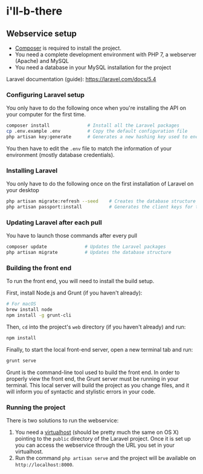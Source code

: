 # i'll-b-there

## Webservice setup

 - [Composer](https://getcomposer.org/download/) is required to install the project.
 - You need a complete development environment with PHP 7, a webserver (Apache) and MySQL
 - You need a database in your MySQL installation for the project

 Laravel documentation (guide): https://laravel.com/docs/5.4

### Configuring Laravel setup

You only have to do the following once when you're installing the API on your computer for the first time.

```sh
composer install              # Install all the Laravel packages
cp .env.example .env          # Copy the default configuration file
php artisan key:generate      # Generates a new hashing key used to encrypt passwords and stuff
```

You then have to edit the `.env` file to match the information of your environment (mostly database credentials).

### Installing Laravel

You only have to do the following once on the first installation of Laravel on your desktop

```sh
php artisan migrate:refresh --seed    # Creates the database structure and fills it with test / default data
php artisan passport:install          # Generates the client keys for the OAuth2 authentication
```

### Updating Laravel after each pull

You have to launch those commands after every pull

```sh
composer update              # Updates the Laravel packages
php artisan migrate          # Updates the database structure
```

### Building the front end

To run the front end, you will need to install the build setup.

First, install Node.js and Grunt (if you haven't already):

```sh
# For macOS
brew install node
npm install -g grunt-cli
```

Then, `cd` into the project's `web` directory (if you haven't already) and run:

```sh
npm install
```

Finally, to start the local front-end server, open a new terminal tab and run:

```sh
grunt serve
```

Grunt is the command-line tool used to build the front end. In order to properly view the front end, the Grunt server must be running in your terminal. This local server will build the project as you change files, and it will inform you of syntactic and stylistic errors in your code.

### Running the project

There is two solutions to run the webservice:

 1. You need a [virtualhost](https://www.digitalocean.com/community/tutorials/how-to-set-up-apache-virtual-hosts-on-ubuntu-14-04-lts) (should be pretty much the same on OS X) pointing to the `public` directory of the Laravel project. Once it is set up you can access the webservice through the URL you set in your virtualhost.
 2. Run the command `php artisan serve` and the project will be available on `http://localhost:8000`.
